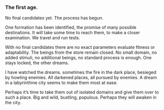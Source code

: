 ### The first age. 

No final candidates yet. The process has begun.

One formation has been identified, the promise of many possible destinations. It will take some time to reach them, to make a closer examination. We travel and run tests.

With no final candidates there are no exact parameters evaluate fitness or adaptability. The beings from the store remain closed. No small domain, no added stimuli, no additional beings, no standard process is enough. One stays locked, the other dreams. 

I have watched the dreams. sometimes the fire in the dark place, besieged by howling enemies. All darkened places, all pursued by enemies. A dream in a labyrinthine city seems to make them most at ease.

Perhaps it’s time to take them out of isolated domains and give them over to such a place. Big and wild, bustling, populous. Perhaps they will awaken in the city.